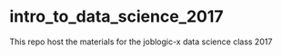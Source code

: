 # intro_to_data_science_2017
This repo host the materials for the joblogic-x data science class 2017
